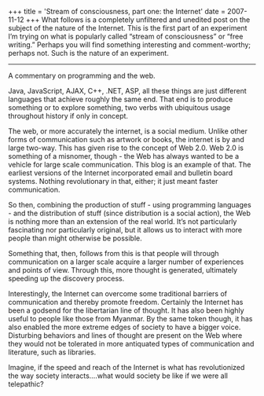 +++
title = 'Stream of consciousness, part one: the Internet'
date = 2007-11-12
+++
What follows is a completely unfiltered and unedited post on the subject of the nature of the Internet. This is the first part of an experiment I’m trying on what is popularly called “stream of consciousness” or “free writing.” Perhaps you will find something interesting and comment-worthy; perhaps not. Such is the nature of an experiment.

* * *

A commentary on programming and the web.

Java, JavaScript, AJAX, C++, .NET, ASP, all these things are just different languages that achieve roughly the same end. That end is to produce something or to explore something, two verbs with ubiquitous usage throughout history if only in concept.

The web, or more accurately the internet, is a social medium. Unlike other forms of communication such as artwork or books, the internet is by and large two-way. This has given rise to the concept of Web 2.0. Web 2.0 is something of a misnomer, though - the Web has always wanted to be a vehicle for large scale communication. This blog is an example of that. The earliest versions of the Internet incorporated email and bulletin board systems. Nothing revolutionary in that, either; it just meant faster communication.

So then, combining the production of stuff - using programming languages - and the distribution of stuff (since distribution is a social action), the Web is nothing more than an extension of the real world. It’s not particularly fascinating nor particularly original, but it allows us to interact with more people than might otherwise be possible.

Something that, then, follows from this is that people will through communication on a larger scale acquire a larger number of experiences and points of view. Through this, more thought is generated, ultimately speeding up the discovery process.

Interestingly, the Internet can overcome some traditional barriers of communication and thereby promote freedom. Certainly the Internet has been a godsend for the libertarian line of thought. It has also been highly useful to people like those from Myanmar. By the same token though, it has also enabled the more extreme edges of society to have a bigger voice. Disturbing behaviors and lines of thought are present on the Web where they would not be tolerated in more antiquated types of communication and literature, such as libraries.

Imagine, if the speed and reach of the Internet is what has revolutionized the way society interacts….what would society be like if we were all telepathic?